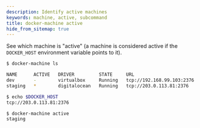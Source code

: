 ```yaml
---
description: Identify active machines
keywords: machine, active, subcommand
title: docker-machine active
hide_from_sitemap: true
---
```


See which machine is "active" (a machine is considered active if the
`DOCKER_HOST` environment variable points to it).

```bash
$ docker-machine ls

NAME      ACTIVE   DRIVER         STATE     URL
dev       -        virtualbox     Running   tcp://192.168.99.103:2376
staging   *        digitalocean   Running   tcp://203.0.113.81:2376

$ echo $DOCKER_HOST
tcp://203.0.113.81:2376

$ docker-machine active
staging
```
